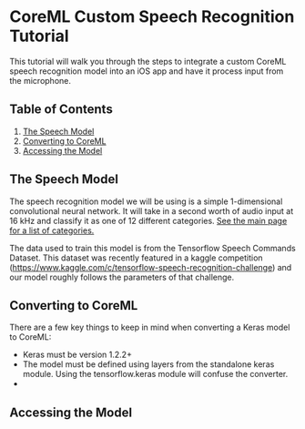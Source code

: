 # CoreML Custom Speech Recognition Tutorial

This tutorial will walk you through the steps to integrate a custom CoreML speech recognition model into an iOS app and have it process input from the microphone.

## Table of Contents
1. [The Speech Model](#the_speech_model)
2. [Converting to CoreML](#converting_to_coreml)
3. [Accessing the Model](#accessing_the_model)

## The Speech Model

The speech recognition model we will be using is a simple 1-dimensional convolutional neural network.
It will take in a second worth of audio input at 16 kHz and classify it as one of 12 different categories. [See the main page for a list of categories.](index)

The data used to train this model is from the Tensorflow Speech Commands Dataset. This dataset was recently featured in a kaggle competition (https://www.kaggle.com/c/tensorflow-speech-recognition-challenge) and our model roughly follows the parameters of that challenge.

## Converting to CoreML

There are a few key things to keep in mind when converting a Keras model to CoreML:
- Keras must be version 1.2.2+
- The model must be defined using layers from the standalone keras module. Using the tensorflow.keras module will confuse the converter.
-

## Accessing the Model
